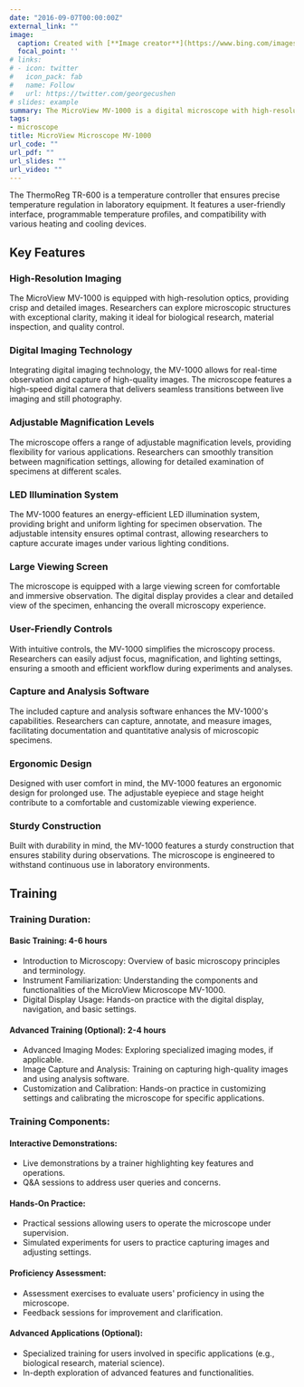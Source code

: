 ```yaml
---
date: "2016-09-07T00:00:00Z"
external_link: ""
image:
  caption: Created with [**Image creator**](https://www.bing.com/images/create?)
  focal_point: ''
# links:
# - icon: twitter
#   icon_pack: fab
#   name: Follow
#   url: https://twitter.com/georgecushen
# slides: example
summary: The MicroView MV-1000 is a digital microscope with high-resolution imaging capabilities. It is equipped with advanced optics, digital image capture, and analysis software, making it suitable for biological research, material inspection, and quality control.
tags:
- microscope
title: MicroView Microscope MV-1000
url_code: ""
url_pdf: ""
url_slides: ""
url_video: ""
---
```

The ThermoReg TR-600 is a temperature controller that ensures precise temperature regulation in laboratory equipment. It features a user-friendly interface, programmable temperature profiles, and compatibility with various heating and cooling devices.


## Key Features


### High-Resolution Imaging

The MicroView MV-1000 is equipped with high-resolution optics, providing crisp and detailed images. Researchers can explore microscopic structures with exceptional clarity, making it ideal for biological research, material inspection, and quality control.

### Digital Imaging Technology

Integrating digital imaging technology, the MV-1000 allows for real-time observation and capture of high-quality images. The microscope features a high-speed digital camera that delivers seamless transitions between live imaging and still photography.

### Adjustable Magnification Levels

The microscope offers a range of adjustable magnification levels, providing flexibility for various applications. Researchers can smoothly transition between magnification settings, allowing for detailed examination of specimens at different scales.

### LED Illumination System

The MV-1000 features an energy-efficient LED illumination system, providing bright and uniform lighting for specimen observation. The adjustable intensity ensures optimal contrast, allowing researchers to capture accurate images under various lighting conditions.

### Large Viewing Screen

The microscope is equipped with a large viewing screen for comfortable and immersive observation. The digital display provides a clear and detailed view of the specimen, enhancing the overall microscopy experience.

### User-Friendly Controls

With intuitive controls, the MV-1000 simplifies the microscopy process. Researchers can easily adjust focus, magnification, and lighting settings, ensuring a smooth and efficient workflow during experiments and analyses.

### Capture and Analysis Software

The included capture and analysis software enhances the MV-1000's capabilities. Researchers can capture, annotate, and measure images, facilitating documentation and quantitative analysis of microscopic specimens.

### Ergonomic Design

Designed with user comfort in mind, the MV-1000 features an ergonomic design for prolonged use. The adjustable eyepiece and stage height contribute to a comfortable and customizable viewing experience.

### Sturdy Construction

Built with durability in mind, the MV-1000 features a sturdy construction that ensures stability during observations. The microscope is engineered to withstand continuous use in laboratory environments.

## Training

### Training Duration:

#### Basic Training: 4-6 hours

- Introduction to Microscopy: Overview of basic microscopy principles and terminology.
- Instrument Familiarization: Understanding the components and functionalities of the MicroView Microscope MV-1000.
- Digital Display Usage: Hands-on practice with the digital display, navigation, and basic settings.


#### Advanced Training (Optional): 2-4 hours

- Advanced Imaging Modes: Exploring specialized imaging modes, if applicable.
- Image Capture and Analysis: Training on capturing high-quality images and using analysis software.
- Customization and Calibration: Hands-on practice in customizing settings and calibrating the microscope for specific applications.

### Training Components:

#### Interactive Demonstrations:

- Live demonstrations by a trainer highlighting key features and operations.
- Q&A sessions to address user queries and concerns.

#### Hands-On Practice:

- Practical sessions allowing users to operate the microscope under supervision.
- Simulated experiments for users to practice capturing images and adjusting settings.


#### Proficiency Assessment:

- Assessment exercises to evaluate users' proficiency in using the microscope.
- Feedback sessions for improvement and clarification.

#### Advanced Applications (Optional):

- Specialized training for users involved in specific applications (e.g., biological research, material science).
- In-depth exploration of advanced features and functionalities.
